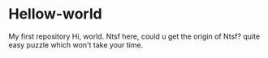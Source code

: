 # Hellow-world
My first repository
Hi, world.
Ntsf here, could u get the origin of Ntsf?
quite easy puzzle which won't take your time.
